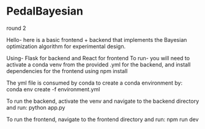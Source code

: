 # PedalBayesian

round 2

Hello- here is a basic frontend + backend that implements the Bayesian optimization algorithm for experimental design.

Using- Flask for backend and React for frontend
To run- you will need to activate a conda venv from the provided .yml for the backend, and install dependencies for the frontend using npm install

The yml file is consumed by conda to create a conda environment by:
conda env create -f environment.yml

To run the backend, activate the venv and navigate to the backend directory and run:
python app.py

To run the frontend, navigate to the frontend directory and run:
npm run dev

